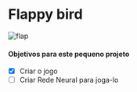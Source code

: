 # Flappy bird

![flap](https://user-images.githubusercontent.com/39541807/76967365-1c13c780-6906-11ea-8f21-cd3e4b2f9474.gif)

#### Objetivos para este pequeno projeto
- [x] Criar o jogo
- [ ] Criar Rede Neural para joga-lo
